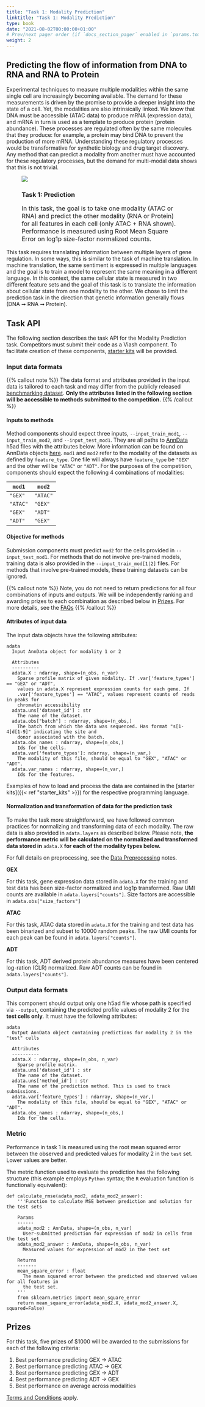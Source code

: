 ```yaml
---
title: "Task 1: Modality Prediction"
linktitle: "Task 1: Modality Prediction"
type: book
date: "2021-08-02T00:00:00+01:00"
# Prev/next pager order (if `docs_section_pager` enabled in `params.toml`)
weight: 2
---
```

## Predicting the flow of information from DNA to RNA and RNA to Protein
Experimental techniques to measure multiple modalities within the same single cell are increasingly becoming available. The demand for these measurements is driven by the promise to provide a deeper insight into the state of a cell. Yet, the modalities are also intrinsically linked. We know that DNA must be accessible (ATAC data) to produce mRNA (expression data), and mRNA in turn is used as a template to produce protein (protein abundance). These processes are regulated often by the same molecules that they produce: for example, a protein may bind DNA to prevent the production of more mRNA. Understanding these regulatory processes would be transformative for synthetic biology and drug target discovery. Any method that can predict a modality from another must have accounted for these regulatory processes, but the demand for multi-modal data shows that this is not trivial.

<figure>
  <img src="/media/tasks/predict.svg">
  <figcaption>
    <h3>
      Task 1: Prediction
    </h3>
    <p style="font-size: medium;">
      In this task, the goal is to take one modality (ATAC or RNA) and predict the other modality (RNA or Protein) for all features in each cell (only ATAC + RNA shown). Performance is measured using Root Mean Square Error on log1p size-factor normalized counts.
    </p>
  </figcaption>
</figure>

This task requires translating information between multiple layers of gene regulation. In some ways, this is similar to the task of machine translation. In machine translation, the same sentiment is expressed in multiple languages and the goal is to train a model to represent the same meaning in a different language. In this context, the same cellular state is measured in two different feature sets and the goal of this task is to translate the information about cellular state from one modality to the other. We chose to limit the prediction task in the direction that genetic information generally flows (DNA ➞ RNA ➞ Protein).

## Task API

The following section describes the task API for the Modality Prediction task. Competitors must submit their code as a Viash component. To facilitate creation of these components, [starter kits](/neurips_docs/submission/starter_kits/) will be provided.

### Input data formats

{{% callout note  %}}
The data format and attributes provided in the input data is tailored to each task and may differ from the publicly released [benchmarking dataset](/neurips_docs/data/dataset/).  **Only the attributes listed in the following section will be accessible to methods submitted to the competition.**
{{% /callout  %}}

#### Inputs to methods

Method components should expect three inputs, `--input_train_mod1`, `--input_train_mod2`, and `--input_test_mod1`. They are all paths to [AnnData](https://anndata.readthedocs.io/en/latest/) h5ad files with the attributes below. More information can be found on AnnData objects [here](/neurips_docs/submission/anndata_quickstart/). `mod1` and `mod2` refer to the modality of the datasets as defined by `feature_type`.  One file will always have `feature_type` be `"GEX"` and the other will be `"ATAC"` or `"ADT"`. For the purposes of the competition, components should expect the following 4 combinations of modalities:

| `mod1`   | `mod2`   |
|----------|----------|
| `"GEX"`  | `"ATAC"` |
| `"ATAC"` | `"GEX"`  |
| `"GEX"`  | `"ADT"`  |
| `"ADT"`  | `"GEX"`  |


#### Objective for methods

Submission components must predict `mod2` for the cells provided in `--input_test_mod1`. For methods that do not involve pre-trained models, training data is also provided in the `--input_train_mod[1|2]` files. For methods that involve pre-trained models, these training datasets can be ignored.

{{% callout note  %}}
Note, you do not need to return predictions for all four combinations of inputs and outputs. We will be independently ranking and awarding prizes to each combination as described below in [Prizes](#prizes). For more details, see the [FAQs](/neurips_docs/faqs/questions/#what-if-i-only-want-to-compete-for-one-of-the-prizes-in-a-task)
{{% /callout  %}}


#### Attributes of input data

The input data objects have the following attributes:


```plaintext
adata
  Input AnnData object for modality 1 or 2

  Attributes
  ----------
  adata.X : ndarray, shape=(n_obs, n_var)
    Sparse profile matrix of given modality. If .var['feature_types'] == "GEX" or "ADT",
    values in adata.X represent expression counts for each gene. If
    .var['feature_types'] == "ATAC", values represent counts of reads in peaks for
    chromatin accessibility
  adata.uns['dataset_id'] : str
    The name of the dataset.
  adata.obs["batch"] : ndarray, shape=(n_obs,)
    The batch from which the data was sequenced. Has format "s[1-4]d[1-9]" indicating the site and
    donor associated with the batch.
  adata.obs_names : ndarray, shape=(n_obs,)
    Ids for the cells.
  adata.var['feature_types']: ndarray, shape=(n_var,)
    The modality of this file, should be equal to "GEX", "ATAC" or "ADT".
  adata.var_names : ndarray, shape=(n_var,)
    Ids for the features.
```

Examples of how to load and process the data are contained in the [starter kits]({{< ref "starter_kits" >}}) for the respective programming language.

#### Normalization and transformation of data for the prediction task

To make the task more straightforward, we have followed common practices for normalizing and transforming data of each modality. The raw data is also provided in `adata.layers` as described below. Please note, **the performance metric will be calculated on the normalized and transformed data stored in** `adata.X` **for each of the modality types below.**

For full details on preprocessing, see the [Data Preprocessing](/neurips_docs/data/dataset/#preprocessing) notes.

**GEX**  

For this task, gene expression data stored in `adata.X` for the training and test data has been size-factor normalized and log1p transformed.  Raw UMI counts are available in `adata.layers["counts"]`. Size factors are accessible in `adata.obs["size_factors"]`

**ATAC**

For this task, ATAC data stored in `adata.X` for the training and test data has been binarized and subset to 10000 random peaks. The raw UMI counts for each peak can be found in `adata.layers["counts"]`.

**ADT**

For this task, ADT derived protein abundance measures have been centered log-ration (CLR) normalized. Raw ADT counts can be found in `adata.layers["counts"]`.

### Output data formats

This component should output only one h5ad file whose path is specified via `--output`, containing the predicted profile values of modality 2 for the **test cells only**. It must have the following attributes:

```plaintext
adata
  Output AnnData object containing predictions for modality 2 in the "test" cells

  Attributes
  ----------
  adata.X : ndarray, shape=(n_obs, n_var)
    Sparse profile matrix.
  adata.uns['dataset_id'] : str
    The name of the dataset.
  adata.uns['method_id'] : str
    The name of the prediction method. This is used to track submissions.
  adata.var['feature_types'] : ndarray, shape=(n_var,)
    The modality of this file, should be equal to "GEX", "ATAC" or "ADT".
  adata.obs_names : ndarray, shape=(n_obs,)
    Ids for the cells.
```

### Metric

Performance in task 1 is measured using the root mean squared error between the observed and predicted values for modality 2 in the `test` set. Lower values are better.

The metric function used to evaluate the prediction has the following structure (this example employs `Python` syntax; the `R` evaluation function is functionally equivalent):

```plaintext
def calculate_rmse(adata_mod2, adata_mod2_answer):  
    '''Function to calculate MSE between prediction and solution for the test sets  

    Params
    ------
    adata_mod2 : AnnData, shape=(n_obs, n_var)
      User-submitted prediction for expression of mod2 in cells from the test set
    adata_mod2_answer : AnnData, shape=(n_obs, n_var)
      Measured values for expression of mod2 in the test set

    Returns
    -------
    mean_square_error : float
      The mean squared error between the predicted and observed values for all features in
      the test set.
    '''
    from sklearn.metrics import mean_square_error
    return mean_square_error(adata_mod2.X, adata_mod2_answer.X, squared=False)
```

## Prizes

For this task, five prizes of $1000 will be awarded to the submissions for each of the following criteria:
1. Best performance predicting GEX → ATAC
2. Best performance predicting ATAC → GEX
2. Best performance predicting GEX → ADT
2. Best performance predicting ADT → GEX
3. Best performance on average across modalities

[Terms and Conditions](/neurips_docs/submission/terms/) apply.
